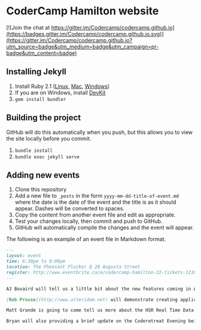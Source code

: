 # CoderCamp Hamilton website

[![Join the chat at https://gitter.im/Codercamp/codercamp.github.io](https://badges.gitter.im/Codercamp/codercamp.github.io.svg)](https://gitter.im/Codercamp/codercamp.github.io?utm_source=badge&utm_medium=badge&utm_campaign=pr-badge&utm_content=badge)

## Installing Jekyll

1. Install Ruby 2.1 ([Linux](https://www.ruby-lang.org/en/documentation/installation/), [Mac](https://gorails.com/setup/osx/10.10-yosemite), [Windows](http://rubyinstaller.org/))
2. If you are on Windows, install [DevKit](http://rubyinstaller.org/add-ons/devkit/)
3. `gem install bundler`

## Building the project

GitHub will do this automatically when you push, but this allows you to view the site locally before you commit.

1. `bundle install`
2. `bundle exec jekyll serve`

## Adding new events

1. Clone this repository
2. Add a new file to `_posts` in the form `yyyy-mm-dd-title-of-event.md` where the date is the date of the event and the title is as it should appear. Dashes will be converted to spaces.
3. Copy the content from another event file and edit as appropriate.
4. Test your changes locally, then commit and push to GitHub.
5. GitHub will automatically compile the changes and the event will appear.

The following is an example of an event file in Markdown format.

```markdown
---
layout: event
time: 6:30pm to 9:00pm
location: The Pheasant Plucker @ 20 Augusta Street
register: http://www.eventbrite.ca/e/codercamp-hamilton-22-tickets-12184300571
---

AJ Bovaird will tell us a little bit about the new features coming in ASP.net vNext.

[Rob Prouse](http://www.alteridem.net) will demonstrate creating applications for [Android Wear](https://github.com/Codercamp/AndroidWear) by prototyping an application that lists the pubs closest to you, allows you to view their menus and order on your watch.

Matt Grande is going to come tell us more about the HSR Real Time Data Hackathon on July 26th.

Bryan will also providing a brief update on the Coderetreat Evening being planned for July 23rd.
```

